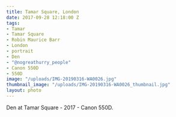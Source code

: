 ```yaml
---
title: Tamar Square, London
date: 2017-09-28 12:18:00 Z
tags:
- Tamar
- Tamar Square
- Robin Maurice Barr
- London
- portrait
- Den
- "@nogreathurry_people"
- Canon 550D
- 550D
image: "/uploads/IMG-20190316-WA0026.jpg"
thumbnail_image: "/uploads/IMG-20190316-WA0026_thumbnail.jpg"
layout: photo
---
```


Den at Tamar Square - 2017 - Canon 550D. 